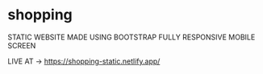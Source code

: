 # shopping

STATIC WEBSITE MADE USING BOOTSTRAP
FULLY RESPONSIVE MOBILE SCREEN

LIVE AT -> https://shopping-static.netlify.app/
